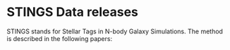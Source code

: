 # STINGS Data releases

STINGS stands for Stellar Tags in N-body Galaxy Simulations. The method is described in the following papers:


